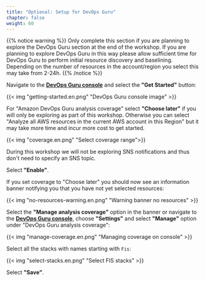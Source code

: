 ```yaml
---
title: "Optional: Setup for DevOps Guru"
chapter: false
weight: 60
---
```


{{% notice warning %}}
Only complete this section if you are planning to explore the DevOps Guru section at the end of the workshop. If you are planning to explore DevOps Guru in this way please allow sufficient time for DevOps Guru to perform initial resource discovery and baselining. Depending on the number of resources in the account/region you select this may take from 2-24h.
{{% /notice %}}

Navigate to the [**DevOps Guru console**](https://console.aws.amazon.com/devops-guru/home?#/home) and select the **"Get Started"** button:

{{< img "getting-started.en.png" "DevOps Guru console image" >}}

For "Amazon DevOps Guru analysis coverage" select **"Choose later"** if you will only be exploring as part of this workshop. Otherwise you can select "Analyze all AWS resources in the current AWS account in this Region" but it may take more time and incur more cost to get started.

{{< img "coverage.en.png" "Select coverage range">}}

During this workshop we will not be exploring SNS notifications and thus don't need to specify an SNS topic. 

Select **"Enable"**.

If you set coverage to "Choose later" you should now see an information banner notifying you that you have not yet selected resources:

{{< img "no-resources-warning.en.png" "Warning banner no resources" >}}

Select the **"Manage analysis coverage"** option in the banner or navigate to the [**DevOps Guru console**](https://console.aws.amazon.com/devops-guru/home?#/home), choose **"Settings"** and select **"Manage"** option under "DevOps Guru analysis coverage":

{{< img "manage-coverage.en.png" "Managing coverage on console" >}}

Select all the stacks with names starting with `Fis`:

{{< img "select-stacks.en.png" "Select FIS stacks" >}}

Select **"Save"**.

